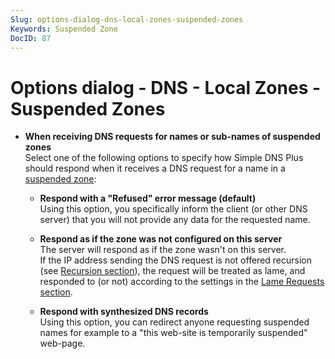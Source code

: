 ```yaml
---
Slug: options-dialog-dns-local-zones-suspended-zones
Keywords: Suspended Zone
DocID: 87
---
```

# Options dialog - DNS - Local Zones - Suspended Zones

- **When receiving DNS requests for names or sub-names of suspended zones**\
Select one of the following options to specify how Simple DNS Plus should respond when it receives a DNS request for a name in a [suspended zone](df_suspended.md):

    - **Respond with a "Refused" error message (default)**\
    Using this option, you specifically inform the client (or other DNS server) that you will not provide any data for the requested name.

    - **Respond as if the zone was not configured on this server**\
    The server will respond as if the zone wasn't on this server.\
    If the IP address sending the DNS request is not offered recursion (see [Recursion section](wd_opt_dnsrecur.md)), the request will be treated as lame, and responded to (or not) according to the settings in the [Lame Requests section](wd_opt_dnslamereq.md).

    - **Respond with synthesized DNS records**\
    Using this option, you can redirect anyone requesting suspended names for example to a "this web-site is temporarily suspended" web-page.
